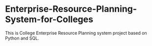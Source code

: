 # Enterprise-Resource-Planning-System-for-Colleges
This is College Enterprise Resource Planning system project based on Python and SQL.
